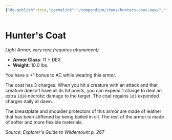 ```yaml
---
{"dg-publish":true,"permalink":"/compendium/items/hunters-coat-egw/","tags":["compendium/src/5e/egw","item/armor/light","item/attunement/required","item/rarity/very-rare"]}
---
```


# Hunter's Coat
*Light Armor, very rare (requires attunement)*  

- **Armor Class**: 11 + DEX
- **Weight**: 10.0 lbs.

You have a +1 bonus to AC while wearing this armor.

The coat has 3 charges. When you hit a creature with an attack and that creature doesn't have all its hit points, you can expend 1 charge to deal an extra `1d10` necrotic damage to the target. The coat regains `1d3` expended charges daily at dawn.

The breastplate and shoulder protectors of this armor are made of leather that has been stiffened by being boiled in oil. The rest of the armor is made of softer and more flexible materials.

*Source: Explorer's Guide to Wildemount p. 267*